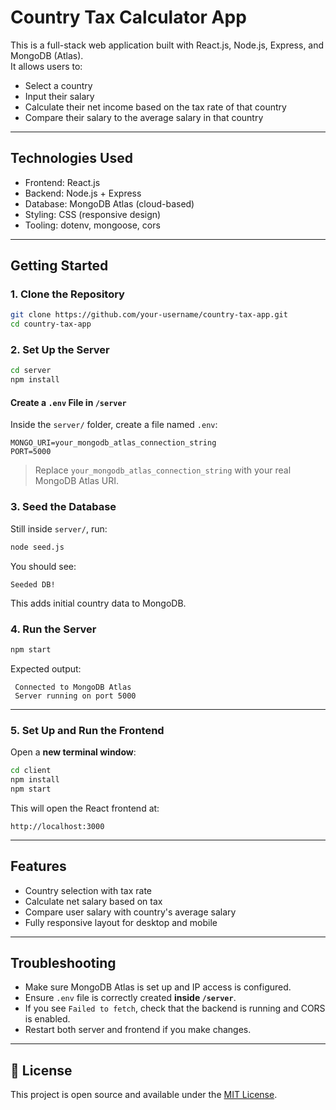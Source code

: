 #  Country Tax Calculator App

This is a full-stack web application built with React.js, Node.js, Express, and MongoDB (Atlas).  
It allows users to:
- Select a country
- Input their salary
- Calculate their net income based on the tax rate of that country
- Compare their salary to the average salary in that country

---

##  Technologies Used

- Frontend: React.js
- Backend: Node.js + Express
- Database: MongoDB Atlas (cloud-based)
- Styling: CSS (responsive design)
- Tooling: dotenv, mongoose, cors

---

## Getting Started

### 1. Clone the Repository

```bash
git clone https://github.com/your-username/country-tax-app.git
cd country-tax-app
```

### 2.  Set Up the Server

```bash
cd server
npm install
```

####  Create a `.env` File in `/server`

Inside the `server/` folder, create a file named `.env`:

```env
MONGO_URI=your_mongodb_atlas_connection_string
PORT=5000
```

> Replace `your_mongodb_atlas_connection_string` with your real MongoDB Atlas URI.

### 3.  Seed the Database

Still inside `server/`, run:

```bash
node seed.js
```

You should see:
```
Seeded DB!
```

This adds initial country data to MongoDB.

### 4. Run the Server

```bash
npm start
```

Expected output:
```
 Connected to MongoDB Atlas
 Server running on port 5000
```

---

### 5.  Set Up and Run the Frontend

Open a **new terminal window**:

```bash
cd client
npm install
npm start
```

This will open the React frontend at:
```
http://localhost:3000
```

---

##  Features

-  Country selection with tax rate
-  Calculate net salary based on tax
-  Compare user salary with country's average salary
-  Fully responsive layout for desktop and mobile

---

##  Troubleshooting

- Make sure MongoDB Atlas is set up and IP access is configured.
- Ensure `.env` file is correctly created **inside `/server`**.
- If you see `Failed to fetch`, check that the backend is running and CORS is enabled.
- Restart both server and frontend if you make changes.

---

## 📄 License

This project is open source and available under the [MIT License](LICENSE).
